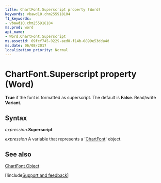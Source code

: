 ```yaml
---
title: ChartFont.Superscript property (Word)
keywords: vbawd10.chm255918104
f1_keywords:
- vbawd10.chm255918104
ms.prod: word
api_name:
- Word.ChartFont.Superscript
ms.assetid: 69fcf745-0229-aed8-f14b-0899e53dda4d
ms.date: 06/08/2017
localization_priority: Normal
---
```



# ChartFont.Superscript property (Word)

 **True** if the font is formatted as superscript. The default is **False**. Read/write **Variant**.


## Syntax

_expression_.**Superscript**

_expression_ A variable that represents a '[ChartFont](Word.ChartFont.md)' object.


## See also


[ChartFont Object](Word.ChartFont.md)

[!include[Support and feedback](~/includes/feedback-boilerplate.md)]